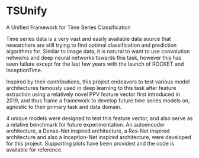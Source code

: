 # TSUnify
A Unified Framework for Time Series Classification


Time series data is a very vast and easily available data source that researchers are
still trying to find optimal classification and prediction algorithms for. Similar to
image data, it is natural to want to use convolution networks and deep neural networks 
towards this task, however this has seen failure except for the last few years
with the launch of ROCKET and InceptionTime. 

Inspired by their contributions, this project endeavors to test various model 
architectures famously used in deep learning to this task after feature extraction 
using a relatively novel PPV feature vector first introduced in 2019, and thus frame a 
framework to develop future time series models on, agnostic to their primary task 
and data domain.


4 unique models were designed to test this feature vector, and also serve as a relative 
benchmark for future experimentation. An autoencoder architecture, a Dense-Net inspired 
architecture, a Res-Net inspired architecture and also a Inception-Net inspired 
architecture, were developed for this project. Supporting plots have been provided and 
the code is available for reference.


